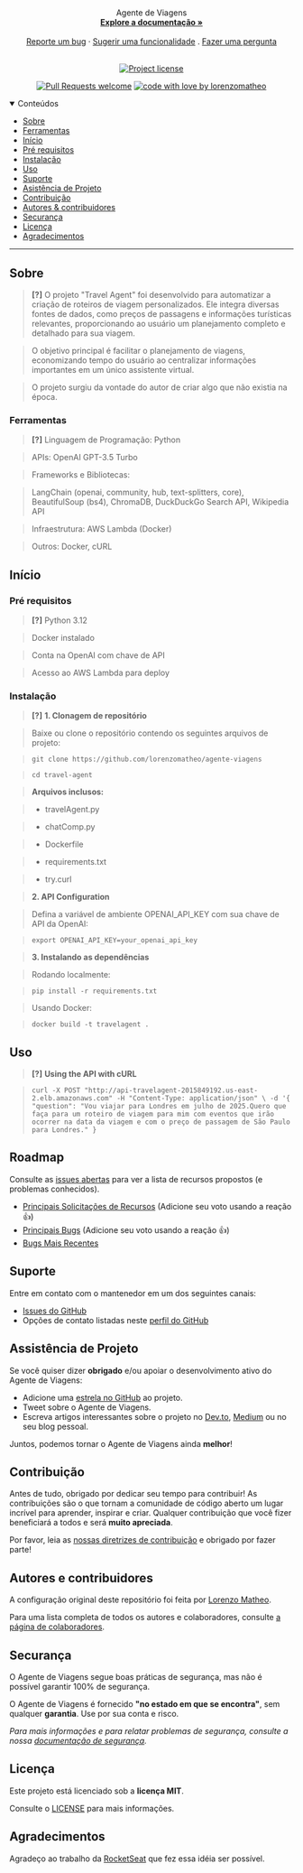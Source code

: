 <h1 align="center">
  <a href="https://github.com/lorenzomatheo/agente-viagens">
  </a>
</h1>

<div align="center">
  Agente de Viagens
  <br />
  <a href="#sobre"><strong>Explore a documentação »</strong></a>
  <br />
  <br />
  <a href="https://github.com/lorenzomatheo/agente-viagens/issues/new?assignees=&labels=bug&template=01_BUG_REPORT.md&title=bug%3A+">Reporte um bug</a>
  ·
  <a href="https://github.com//lorenzomatheo/agente-viagens/issues/new?assignees=&labels=enhancement&template=02_FEATURE_REQUEST.md&title=feat%3A+">Sugerir uma funcionalidade</a>
  .
  <a href="https://github.com/lorenzomatheo/agente-viagens/issues/new?assignees=&labels=question&template=04_SUPPORT_QUESTION.md&title=support%3A+">Fazer uma pergunta</a>
</div>

<div align="center">
<br />

[![Project license](https://img.shields.io/github/license/lorenzomatheo/agente-viagens.svg?style=flat-square)](LICENSE)

[![Pull Requests welcome](https://img.shields.io/badge/PRs-welcome-ff69b4.svg?style=flat-square)](https://github.com/lorenzomatheo/agente-viagens/issues?q=is%3Aissue+is%3Aopen+label%3A%22help+wanted%22)
[![code with love by lorenzomatheo](https://img.shields.io/badge/%3C%2F%3E%20with%20%E2%99%A5%20by-lorenzomatheo-ff1414.svg?style=flat-square)](https://github.com/lorenzomatheo)

</div>

<details open="open">
<summary>Conteúdos</summary>

- [Sobre](#sobre)
- [Ferramentas](#ferramentas)
- [Início](#início)
- [Pré requisitos](#pré-requisitos)
- [Instalação](#instalação)
- [Uso](#uso)
- [Suporte](#suporte)
- [Asistência de Projeto](#assistência-de-projeto)
- [Contribuição](#contribuição)
- [Autores & contribuidores](#autores-e-contribuidores)
- [Securança](#securança)
- [Licença](#license)
- [Agradecimentos](#acknowledgements)

</details>

---

## Sobre

> **[?]**
> O projeto "Travel Agent" foi desenvolvido para automatizar a criação de roteiros de viagem personalizados. Ele integra diversas fontes de dados, como preços de passagens e informações turísticas relevantes, proporcionando ao usuário um planejamento completo e detalhado para sua viagem.

> O objetivo principal é facilitar o planejamento de viagens, economizando tempo do usuário ao centralizar informações importantes em um único assistente virtual.

> O projeto surgiu da vontade do autor de criar algo que não existia na época.

### Ferramentas

> **[?]**
> Linguagem de Programação: Python

> APIs: OpenAI GPT-3.5 Turbo

>Frameworks e Bibliotecas:

> LangChain (openai, community, hub, text-splitters, core),
> BeautifulSoup (bs4),
> ChromaDB,
> DuckDuckGo Search API,
> Wikipedia API

> Infraestrutura: AWS Lambda (Docker)

> Outros: Docker, cURL


## Início

### Pré requisitos

> **[?]**
> Python 3.12

> Docker instalado

> Conta na OpenAI com chave de API

> Acesso ao AWS Lambda para deploy

### Instalação

> **[?]** **1. Clonagem de repositório**

> Baixe ou clone o repositório contendo os seguintes arquivos de projeto:

> `git clone https://github.com/lorenzomatheo/agente-viagens`

> `cd travel-agent`

> **Arquivos inclusos:**

> - travelAgent.py

> - chatComp.py

> - Dockerfile

> - requirements.txt

> - try.curl

> **2. API Configuration**

> Defina a variável de ambiente OPENAI_API_KEY com sua chave de API da OpenAI:

> `export OPENAI_API_KEY=your_openai_api_key`

> **3. Instalando as dependências**

> Rodando localmente:

> `pip install -r requirements.txt`

> Usando Docker:

> `docker build -t travelagent .`


## Uso

> **[?]** **Using the API with cURL**

> `curl -X POST "http://api-travelagent-2015849192.us-east-2.elb.amazonaws.com"
-H "Content-Type: application/json" \
-d '{
    "question": "Vou viajar para Londres em julho de 2025.Quero que faça para um roteiro de viagem para mim com eventos que irão ocorrer na data da viagem e com o preço de passagem de São Paulo para Londres."
}
`


## Roadmap

Consulte as [issues abertas](https://github.com/lorenzomatheo/agente-viagens/issues) para ver a lista de recursos propostos (e problemas conhecidos).

- [Principais Solicitações de Recursos](https://github.com/lorenzomatheo/agente-viagens/issues?q=label%3Aenhancement+is%3Aopen+sort%3Areactions-%2B1-desc) (Adicione seu voto usando a reação 👍)  
- [Principais Bugs](https://github.com/lorenzomatheo/agente-viagens/issues?q=is%3Aissue+is%3Aopen+label%3Abug+sort%3Areactions-%2B1-desc) (Adicione seu voto usando a reação 👍)  
- [Bugs Mais Recentes](https://github.com/lorenzomatheo/agente-viagens/issues?q=is%3Aopen+is%3Aissue+label%3Abug)

## Suporte

Entre em contato com o mantenedor em um dos seguintes canais:

- [Issues do GitHub](https://github.com/lorenzomatheo/agente-viagens/issues/new?assignees=&labels=question&template=04_SUPPORT_QUESTION.md&title=support%3A+)  
- Opções de contato listadas neste [perfil do GitHub](https://github.com/lorenzomatheo)

## Assistência de Projeto

Se você quiser dizer **obrigado** e/ou apoiar o desenvolvimento ativo do Agente de Viagens:

- Adicione uma [estrela no GitHub](https://github.com/lorenzomatheo/agente-viagens) ao projeto.  
- Tweet sobre o Agente de Viagens.  
- Escreva artigos interessantes sobre o projeto no [Dev.to](https://dev.to/), [Medium](https://medium.com/) ou no seu blog pessoal.  

Juntos, podemos tornar o Agente de Viagens ainda **melhor**!

## Contribuição

Antes de tudo, obrigado por dedicar seu tempo para contribuir! As contribuições são o que tornam a comunidade de código aberto um lugar incrível para aprender, inspirar e criar. Qualquer contribuição que você fizer beneficiará a todos e será **muito apreciada**.


Por favor, leia as [nossas diretrizes de contribuição](docs/CONTRIBUTING.md) e obrigado por fazer parte!

## Autores e contribuidores

A configuração original deste repositório foi feita por [Lorenzo Matheo](https://github.com/lorenzomatheo).

Para uma lista completa de todos os autores e colaboradores, consulte [a página de colaboradores](https://github.com/lorenzomatheo/agente-viagens/contributors).

## Securança

O Agente de Viagens segue boas práticas de segurança, mas não é possível garantir 100% de segurança. 

O Agente de Viagens é fornecido **"no estado em que se encontra"**, sem qualquer **garantia**. Use por sua conta e risco.

_Para mais informações e para relatar problemas de segurança, consulte a nossa [documentação de segurança](docs/SECURITY.md)._

## Licença

Este projeto está licenciado sob a **licença MIT**.

Consulte o [LICENSE](LICENSE) para mais informações.

## Agradecimentos

Agradeço ao trabalho da [RocketSeat](https://github.com/Rocketseat) que fez essa idéia ser possível.
